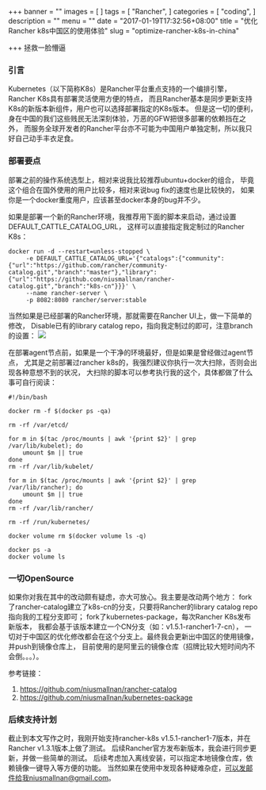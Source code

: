 +++
banner = ""
images = [
]
tags = [
    "Rancher",
]
categories = [
    "coding",
]
description = ""
menu = ""
date = "2017-01-19T17:32:56+08:00"
title = "优化Rancher k8s中国区的使用体验"
slug = "optimize-rancher-k8s-in-china"

+++
拯救一脸懵逼
<!--more-->
### 引言
Kubernetes（以下简称K8s）是Rancher平台重点支持的一个编排引擎，Rancher K8s具有部署灵活使用方便的特点，
而且Rancher基本是同步更新支持K8s的新版本新组件，用户也可以选择部署指定的K8s版本。
但是这一切的便利，身在中国的我们这些贱民无法深刻体验，万恶的GFW把很多部署的依赖挡在之外，
而服务全球开发者的Rancher平台亦不可能为中国用户单独定制，所以我只好自己动手丰衣足食。

### 部署要点
部署之前的操作系统选型上，相对来说我比较推荐ubuntu+docker的组合，
毕竟这个组合在国外使用的用户比较多，相对来说bug fix的速度也是比较快的，
如果你是一个docker重度用户，应该甚至docker本身的bug并不少。

如果是部署一个新的Rancher环境，我推荐用下面的脚本来启动，通过设置DEFAULT_CATTLE_CATALOG_URL，
这样可以直接指定我定制过的Rancher K8s：
```
docker run -d --restart=unless-stopped \
     -e DEFAULT_CATTLE_CATALOG_URL='{"catalogs":{"community":{"url":"https://github.com/rancher/community-catalog.git","branch":"master"},"library":{"url":"https://github.com/niusmallnan/rancher-catalog.git","branch":"k8s-cn"}}}' \
     --name rancher-server \
     -p 8082:8080 rancher/server:stable
```

当然如果是已经部署的Rancher环境，那就需要在Rancher UI上，做一下简单的修改，
Disable已有的library catalog repo，指向我定制过的即可，注意branch的设置： 
![](https://ww3.sinaimg.cn/large/006y8lValy1fbw2toyl38j30s30a50u6.jpg)

在部署agent节点前，如果是一个干净的环境最好，但是如果是曾经做过agent节点，
尤其是之前部署过rancher k8s的，我强烈建议你执行一次大扫除，否则会出现各种意想不到的状况，
大扫除的脚本可以参考执行我的这个，具体都做了什么事可自行阅读：
```
#!/bin/bash

docker rm -f $(docker ps -qa)

rm -rf /var/etcd/

for m in $(tac /proc/mounts | awk '{print $2}' | grep /var/lib/kubelet); do
    umount $m || true
done
rm -rf /var/lib/kubelet/

for m in $(tac /proc/mounts | awk '{print $2}' | grep /var/lib/rancher); do
    umount $m || true
done
rm -rf /var/lib/rancher/

rm -rf /run/kubernetes/

docker volume rm $(docker volume ls -q)

docker ps -a
docker volume ls
```

### 一切OpenSource
如果你对我在其中的改动颇有疑虑，亦大可放心。我主要是改动两个地方：
fork了rancher-catalog建立了k8s-cn的分支，只要将Rancher的library catalog repo指向我的工程分支即可；
fork了kubernetes-package，每次Rancher K8s发布新版本，
我都会基于该版本建立一个CN分支（如：v1.5.1-rancher1-7-cn），
一切对于中国区的优化修改都会在这个分支上。最终我会更新出中国区的使用镜像，并push到镜像仓库上，
目前使用的是阿里云的镜像仓库（招牌比较大短时间内不会倒。。。）。

参考链接：

1. <https://github.com/niusmallnan/rancher-catalog>
2. <https://github.com/niusmallnan/kubernetes-package>

### 后续支持计划
截止到本文写作之时，我刚开始支持rancher-k8s v1.5.1-rancher1-7版本，并在Rancher v1.3.1版本上做了测试。
后续Rancher官方发布新版本，我会进行同步更新，并做一些简单的测试。
后续考虑加入离线安装，可以指定本地镜像仓库，依赖镜像一键导入等方便的功能。
当然如果在使用中发现各种疑难杂症，可以发邮件给我niusmallnan@gmail.com。

